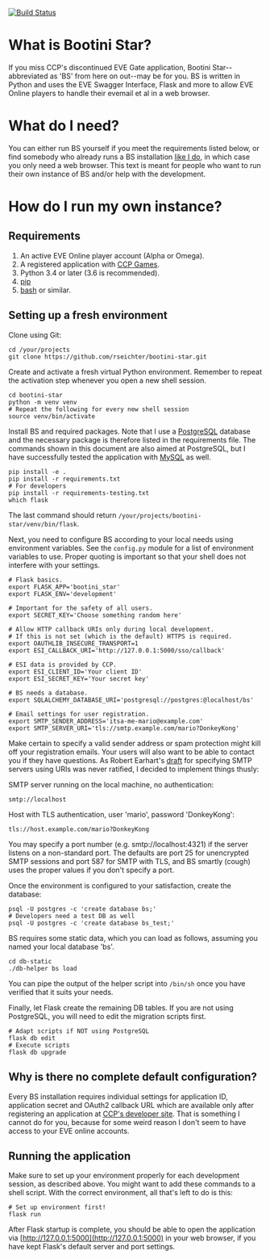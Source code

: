 [![Build Status](https://travis-ci.org/rseichter/bootini-star.svg?branch=master)](https://travis-ci.org/rseichter/bootini-star)

# What is Bootini Star?

If you miss CCP's discontinued EVE Gate application, Bootini Star--abbreviated
as 'BS' from here on out--may be for you. BS is written in Python and uses the
EVE Swagger Interface, Flask and more to allow EVE Online players to handle
their evemail et al in a web browser.

# What do I need?

You can either run BS yourself if you meet the requirements listed below, or
find somebody who already runs a BS installation [like I
do](https://bs.willexplo.de), in which case you only need a web browser. This
text is meant for people who want to run their own instance of BS and/or help
with the development.

# How do I run my own instance?

## Requirements

1. An active EVE Online player account (Alpha or Omega).
1. A registered application with [CCP Games](https://developers.eveonline.com).
1. Python 3.4 or later (3.6 is recommended).
1. [pip](https://pypi.python.org/pypi/pip)
1. [bash](https://www.gnu.org/software/bash/) or similar.

## Setting up a fresh environment

Clone using Git:

```shell
cd /your/projects
git clone https://github.com/rseichter/bootini-star.git
```

Create and activate a fresh virtual Python environment. Remember to repeat the
activation step whenever you open a new shell session.

```shell
cd bootini-star
python -m venv venv
# Repeat the following for every new shell session
source venv/bin/activate
```

Install BS and required packages. Note that I use a
[PostgreSQL](https://www.postgresql.org) database and the necessary package is
therefore listed in the requirements file. The commands shown in this document
are also aimed at PostgreSQL, but I have successfully tested the application
with [MySQL](https://www.mysql.com) as well.

```shell
pip install -e .
pip install -r requirements.txt
# For developers
pip install -r requirements-testing.txt
which flask
```

The last command should return ```/your/projects/bootini-star/venv/bin/flask```.

Next, you need to configure BS according to your local needs using environment
variables. See the ```config.py``` module for a list of environment variables to
use.  Proper quoting is important so that your shell does not interfere with
your settings.

```shell
# Flask basics.
export FLASK_APP='bootini_star'
export FLASK_ENV='development'

# Important for the safety of all users.
export SECRET_KEY='Choose something random here'

# Allow HTTP callback URIs only during local development.
# If this is not set (which is the default) HTTPS is required.
export OAUTHLIB_INSECURE_TRANSPORT=1
export ESI_CALLBACK_URI='http://127.0.0.1:5000/sso/callback'

# ESI data is provided by CCP.
export ESI_CLIENT_ID='Your client ID'
export ESI_SECRET_KEY='Your secret key'

# BS needs a database.
export SQLALCHEMY_DATABASE_URI='postgresql://postgres:@localhost/bs'

# Email settings for user registration.
export SMTP_SENDER_ADDRESS='itsa-me-mario@example.com'
export SMTP_SERVER_URI='tls://smtp.example.com/mario?DonkeyKong'
```

Make certain to specify a valid sender address or spam protection might kill off
your registration emails. Your users will also want to be able to contact you if
they have questions. As Robert Earhart's
[draft](https://tools.ietf.org/html/draft-earhart-url-smtp-00) for specifying
SMTP servers using URIs was never ratified, I decided to implement things
thusly:

SMTP server running on the local machine, no authentication:

```
smtp://localhost
```

Host with TLS authentication, user 'mario', password 'DonkeyKong':

```
tls://host.example.com/mario?DonkeyKong
```

You may specify a port number (e.g. smtp://localhost:4321) if the server listens
on a non-standard port. The defaults are port 25 for unencrypted SMTP sessions
and port 587 for SMTP with TLS, and BS smartly (cough) uses the proper values if
you don't specify a port.


Once the environment is configured to your satisfaction, create the database:

```shell
psql -U postgres -c 'create database bs;'
# Developers need a test DB as well
psql -U postgres -c 'create database bs_test;'
```

BS requires some static data, which you can load as follows, assuming you named
your local database 'bs'.

```shell
cd db-static
./db-helper bs load
```

You can pipe the output of the helper script into ```/bin/sh``` once you have
verified that it suits your needs.

Finally, let Flask create the remaining DB tables. If you are not using
PostgreSQL, you will need to edit the migration scripts first.

```shell
# Adapt scripts if NOT using PostgreSQL
flask db edit
# Execute scripts
flask db upgrade
```

## Why is there no complete default configuration?

Every BS installation requires individual settings for application ID,
application secret and OAuth2 callback URL which are available only after
registering an application at [CCP's developer
site](https://developers.eveonline.com). That is something I cannot do for you,
because for some weird reason I don't seem to have access to your EVE online
accounts.

## Running the application

Make sure to set up your environment properly for each development session, as
described above. You might want to add these commands to a shell script. With
the correct environment, all that's left to do is this:

```shell
# Set up environment first!
flask run
```

After Flask startup is complete, you should be able to open the application via
[http://127.0.0.1:5000](http://127.0.0.1:5000) in your web browser, if you have
kept Flask's default server and port settings.
